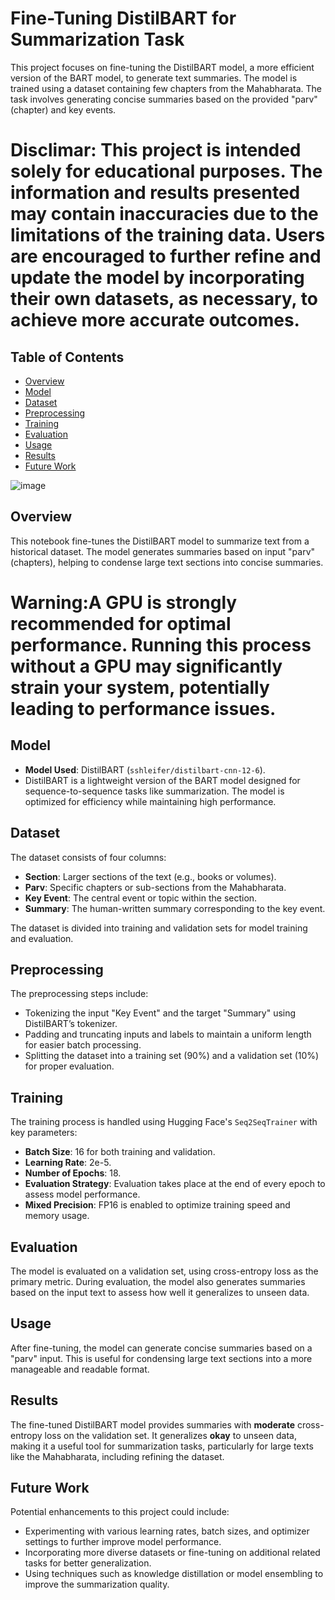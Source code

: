 # Fine-Tuning DistilBART for Summarization Task

This project focuses on fine-tuning the DistilBART model, a more efficient version of the BART model, to generate text summaries. The model is trained using a dataset containing few chapters from the Mahabharata. The task involves generating concise summaries based on the provided "parv" (chapter) and key events.

# Disclimar: This project is intended solely for educational purposes. The information and results presented may contain inaccuracies due to the limitations of the training data. Users are encouraged to further refine and update the model by incorporating their own datasets, as necessary, to achieve more accurate outcomes.

## Table of Contents
- [Overview](#overview)
- [Model](#model)
- [Dataset](#dataset)
- [Preprocessing](#preprocessing)
- [Training](#training)
- [Evaluation](#evaluation)
- [Usage](#usage)
- [Results](#results)
- [Future Work](#future-work)


 ![image](https://github.com/user-attachments/assets/edbfab27-a1af-41c8-8030-c44172e9bb5e)



## Overview
This notebook fine-tunes the DistilBART model to summarize text from a historical dataset. The model generates summaries based on input "parv" (chapters), helping to condense large text sections into concise summaries.

# Warning:A GPU is strongly recommended for optimal performance. Running this process without a GPU may significantly strain your system, potentially leading to performance issues.

## Model
- **Model Used**: DistilBART (`sshleifer/distilbart-cnn-12-6`).
- DistilBART is a lightweight version of the BART model designed for sequence-to-sequence tasks like summarization. The model is optimized for efficiency while maintaining high performance.

## Dataset
The dataset consists of four columns:
- **Section**: Larger sections of the text (e.g., books or volumes).
- **Parv**: Specific chapters or sub-sections from the Mahabharata.
- **Key Event**: The central event or topic within the section.
- **Summary**: The human-written summary corresponding to the key event.

The dataset is divided into training and validation sets for model training and evaluation.

## Preprocessing
The preprocessing steps include:
- Tokenizing the input "Key Event" and the target "Summary" using DistilBART’s tokenizer.
- Padding and truncating inputs and labels to maintain a uniform length for easier batch processing.
- Splitting the dataset into a training set (90%) and a validation set (10%) for proper evaluation.

## Training
The training process is handled using Hugging Face's `Seq2SeqTrainer` with key parameters:
- **Batch Size**: 16 for both training and validation.
- **Learning Rate**: 2e-5.
- **Number of Epochs**: 18.
- **Evaluation Strategy**: Evaluation takes place at the end of every epoch to assess model performance.
- **Mixed Precision**: FP16 is enabled to optimize training speed and memory usage.

## Evaluation
The model is evaluated on a validation set, using cross-entropy loss as the primary metric. During evaluation, the model also generates summaries based on the input text to assess how well it generalizes to unseen data.

## Usage
After fine-tuning, the model can generate concise summaries based on a "parv" input. This is useful for condensing large text sections into a more manageable and readable format.

## Results
The fine-tuned DistilBART model provides summaries with **moderate** cross-entropy loss on the validation set. It generalizes **okay** to unseen data, making it a useful tool for summarization tasks, particularly for large texts like the Mahabharata, including refining the dataset.

## Future Work
Potential enhancements to this project could include:
- Experimenting with various learning rates, batch sizes, and optimizer settings to further improve model performance.
- Incorporating more diverse datasets or fine-tuning on additional related tasks for better generalization.
- Using techniques such as knowledge distillation or model ensembling to improve the summarization quality.

